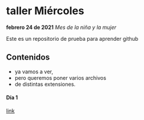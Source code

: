 # taller Miércoles
**febrero 24 de 2021**
*Mes de la niña y la mujer*

Este es un repositorio de prueba para aprender github

## Contenidos
- ya vamos a ver,
- pero queremos poner varios archivos
- de distintas extensiones.

#### Día 1
[link](https://www.bing.com/search?q=github&cvid=30e882b38510436592550c97601b4ad7&pglt=43&FORM=ANNAB1&PC=HCTS)
